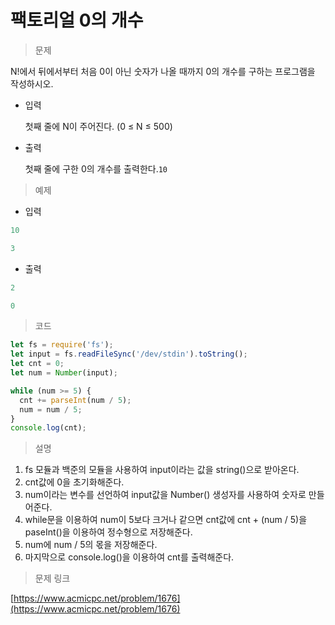 # 팩토리얼 0의 개수

> 문제
> 

N!에서 뒤에서부터 처음 0이 아닌 숫자가 나올 때까지 0의 개수를 구하는 프로그램을 작성하시오.

- 입력
    
    첫째 줄에 N이 주어진다. (0 ≤ N ≤ 500)
    
- 출력
    
    첫째 줄에 구한 0의 개수를 출력한다.`10`
    

> 예제
> 
- 입력

```jsx
10
```

```jsx
3
```

- 출력

```jsx
2
```

```jsx
0
```

> 코드
> 

```jsx
let fs = require('fs');
let input = fs.readFileSync('/dev/stdin').toString();
let cnt = 0;
let num = Number(input);

while (num >= 5) {
  cnt += parseInt(num / 5);
  num = num / 5;
}
console.log(cnt);
```

> 설명
> 
1. fs 모듈과 백준의 모듈을 사용하여 input이라는 값을 string()으로 받아온다.
2. cnt값에 0을 초기화해준다.
3. num이라는 변수를 선언하여 input값을 Number() 생성자를 사용하여 숫자로 만들어준다.
4. while문을 이용하여 num이 5보다 크거나 같으면 cnt값에 cnt + (num / 5)을 paseInt()을 이용하여 정수형으로 저장해준다.
5. num에 num / 5의 몫을 저장해준다.
6. 마지막으로 console.log()을 이용하여 cnt를 출력해준다.

> 문제 링크
> 

[https://www.acmicpc.net/problem/1676](https://www.acmicpc.net/problem/1676)